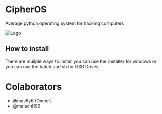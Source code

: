 # CipherOS
Average python operating system for hacking computers 

![Logo](https://github.com/masworld/CipherOS/logos)

## How to install
There are muliple ways to install you can use the installer for windows or you can use the batch and sh for USB Drives

# Colaborators
+ @mas6y6 (Owner)
+ @malachi196
